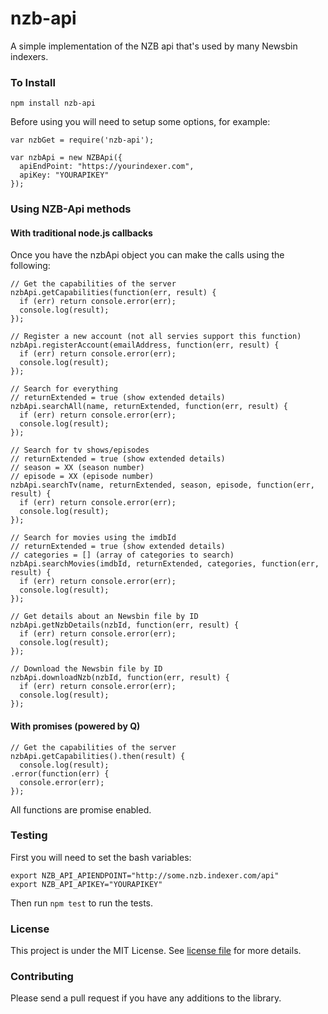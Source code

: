 # nzb-api
A simple implementation of the NZB api that's used by many Newsbin indexers.

### To Install

`npm install nzb-api`

Before using you will need to setup some options, for example:

```
var nzbGet = require('nzb-api');

var nzbApi = new NZBApi({
  apiEndPoint: "https://yourindexer.com",
  apiKey: "YOURAPIKEY"
});
```

### Using NZB-Api methods

#### With traditional node.js callbacks

Once you have the nzbApi object you can make the calls using the following:

```
// Get the capabilities of the server
nzbApi.getCapabilities(function(err, result) {
  if (err) return console.error(err);
  console.log(result);
});

// Register a new account (not all servies support this function)
nzbApi.registerAccount(emailAddress, function(err, result) {
  if (err) return console.error(err);
  console.log(result);
});

// Search for everything
// returnExtended = true (show extended details)
nzbApi.searchAll(name, returnExtended, function(err, result) {
  if (err) return console.error(err);
  console.log(result);
});

// Search for tv shows/episodes
// returnExtended = true (show extended details)
// season = XX (season number)
// episode = XX (episode number)
nzbApi.searchTv(name, returnExtended, season, episode, function(err, result) {
  if (err) return console.error(err);
  console.log(result);
});

// Search for movies using the imdbId
// returnExtended = true (show extended details)
// categories = [] (array of categories to search)
nzbApi.searchMovies(imdbId, returnExtended, categories, function(err, result) {
  if (err) return console.error(err);
  console.log(result);
});

// Get details about an Newsbin file by ID
nzbApi.getNzbDetails(nzbId, function(err, result) {
  if (err) return console.error(err);
  console.log(result);
});

// Download the Newsbin file by ID
nzbApi.downloadNzb(nzbId, function(err, result) {
  if (err) return console.error(err);
  console.log(result);
});
```

#### With promises (powered by Q)

```
// Get the capabilities of the server
nzbApi.getCapabilities().then(result) {
  console.log(result);
.error(function(err) {
  console.error(err);
});
```

All functions are promise enabled.

### Testing

First you will need to set the bash variables:

```
export NZB_API_APIENDPOINT="http://some.nzb.indexer.com/api"
export NZB_API_APIKEY="YOURAPIKEY"
```

Then run `npm test` to run the tests.

### License

This project is under the MIT License. See [license file](https://raw.githubusercontent.com/hongkongkiwi/node-nzb-api/master/LICENSE) for more details.

### Contributing

Please send a pull request if you have any additions to the library.
